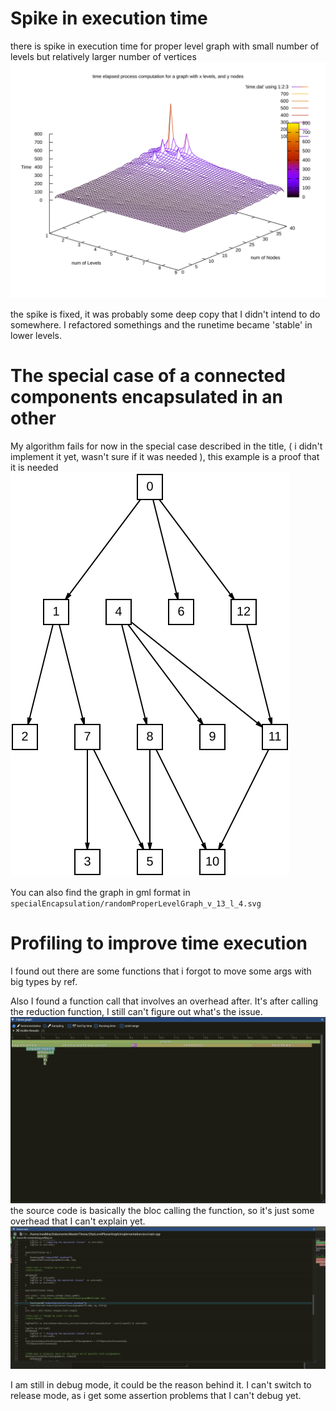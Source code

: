 # Spike in execution time 
there is spike in execution time for proper level graph with small number of levels but relatively larger number of vertices 
![3d plot](spikeLowLevel/time_plot.svg)

the spike is fixed, it was probably some deep copy that I didn't intend to do somewhere. I refactored somethings and the runetime became 'stable' in lower levels.  

# The special case of a connected components encapsulated in an other
My algorithm fails for now in the special case described in the title, ( i didn't implement it yet, wasn't sure if it was needed ), this example is a proof that it 
is needed ![example_case_encapsulation](specialEncapsulation/randomProperLevelGraph_v_13_l_4.svg)

You can also find the graph in gml format in `specialEncapsulation/randomProperLevelGraph_v_13_l_4.svg`


# Profiling to improve time execution 
I found out there are some functions that i forgot to move some args with big types by ref. 

Also I found a function call that involves an overhead after. It's after calling the reduction function, I 
still can't figure out what's the issue. ![flame](firstProfiling/flames.png) 
the source code is basically the bloc calling the function, so it's just some overhead that I can't explain yet. ![source](firstProfiling/source_code.png)

I am still in debug mode, it could be the reason behind it. I can't switch to release mode, as i get some assertion problems that I can't debug yet.


